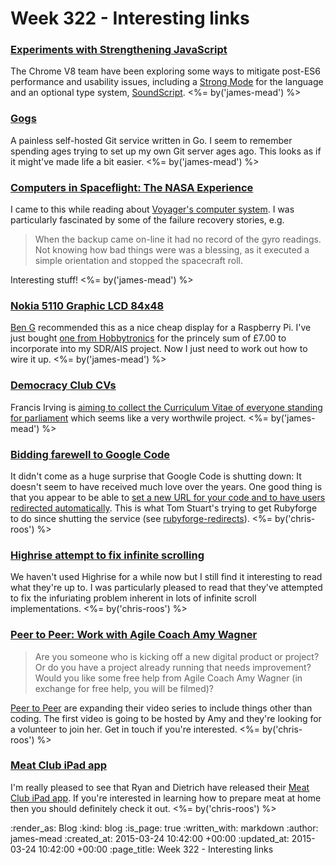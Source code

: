 Week 322 - Interesting links
============================

### [Experiments with Strengthening JavaScript](https://developers.google.com/v8/experiments)

The Chrome V8 team have been exploring some ways to mitigate post-ES6 performance and usability issues, including a [Strong Mode](https://developers.google.com/v8/experiments#strong) for the language and an optional type system, [SoundScript](https://developers.google.com/v8/experiments#sound). <%= by('james-mead') %>


### [Gogs](https://try.gogs.io/)

A painless self-hosted Git service written in Go. I seem to remember spending ages trying to set up my own Git server ages ago. This looks as if it might've made life a bit easier. <%= by('james-mead') %>


### [Computers in Spaceflight: The NASA Experience](http://history.nasa.gov/computers/contents.html)

I came to this while reading about [Voyager's computer system](http://history.nasa.gov/computers/Ch6-2.html). I was particularly fascinated by some of the failure recovery stories, e.g.

> When the backup came on-line it had no record of the gyro readings. Not knowing how bad things were was a blessing, as it executed a simple orientation and stopped the spacecraft roll.

Interesting stuff! <%= by('james-mead') %>


### [Nokia 5110 Graphic LCD 84x48](https://www.sparkfun.com/products/10168)

[Ben G](https://twitter.com/beng) recommended this as a nice cheap display for a Raspberry Pi. I've just bought [one from Hobbytronics](http://www.hobbytronics.co.uk/lcd/nokia-5110-lcd) for the princely sum of £7.00 to incorporate into my SDR/AIS project. Now I just need to work out how to wire it up. <%= by('james-mead') %>


### [Democracy Club CVs](http://cv.democracyclub.org.uk/)

Francis Irving is [aiming to collect the Curriculum Vitae of everyone standing for parliament](http://www.flourish.org/2015/03/why-im-collecting-every-mp-candidates-cv/) which seems like a very worthwile project. <%= by('james-mead') %>


### [Bidding farewell to Google Code](http://google-opensource.blogspot.co.uk/2015/03/farewell-to-google-code.html)

It didn't come as a huge surprise that Google Code is shutting down: It doesn't seem to have received much love over the years. One good thing is that you appear to be able to [set a new URL for your code and to have users redirected automatically][google-code-redirect]. This is what Tom Stuart's trying to get Rubyforge to do since shutting the service (see [rubyforge-redirects][]). <%= by('chris-roos') %>


### [Highrise attempt to fix infinite scrolling](http://blog.highrisehq.com/post/112136637101/snapback-cache-a-huge-improvement-to-the-speed)

We haven't used Highrise for a while now but I still find it interesting to read what they're up to. I was particularly pleased to read that they've attempted to fix the infuriating problem inherent in lots of infinite scroll implementations. <%= by('chris-roos') %>


### [Peer to Peer: Work with Agile Coach Amy Wagner](http://peertopeer.io/blog/2015/work-with-agile-coach-amy-wagner/)

> Are you someone who is kicking off a new digital product or project? Or do you have a project already running that needs improvement? Would you like some free help from Agile Coach Amy Wagner (in exchange for free help, you will be filmed)?

[Peer to Peer][] are expanding their video series to include things other than coding. The first video is going to be hosted by Amy and they're looking for a volunteer to join her. Get in touch if you're interested. <%= by('chris-roos') %>


### [Meat Club iPad app](https://plus.google.com/+RyanSnyderme/posts/e4AyzYHkcjW?cfem=1)

I'm really pleased to see that Ryan and Dietrich have released their [Meat Club iPad app][]. If you're interested in learning how to prepare meat at home then you should definitely check it out. <%= by('chris-roos') %>


[google-code-redirect]: https://code.google.com/p/support-tools/wiki/GitHubExporterFAQ#Setting_the_%22Project_Moved%22_Flag
[Meat Club iPad app]: http://itunes.apple.com/us/app/meat-club/id967637748?ls=1
[Peer to Peer]: http://peertopeer.io/videos/
[rubyforge-redirects]: https://github.com/tomstuart/rubyforge-redirects

:render_as: Blog
:kind: blog
:is_page: true
:written_with: markdown
:author: james-mead
:created_at: 2015-03-24 10:42:00 +00:00
:updated_at: 2015-03-24 10:42:00 +00:00
:page_title: Week 322 - Interesting links
